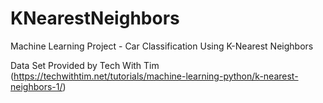 # KNearestNeighbors
Machine Learning Project - Car Classification Using K-Nearest Neighbors

Data Set Provided by Tech With Tim (https://techwithtim.net/tutorials/machine-learning-python/k-nearest-neighbors-1/)
